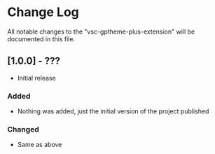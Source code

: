 # Change Log

All notable changes to the "vsc-gptheme-plus-extension" will be
documented in this file.

## [1.0.0] - ???

- Initial release

### Added

- Nothing was added, just the initial version of the project
published

### Changed

- Same as above